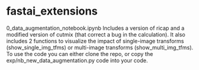 # fastai_extensions

0_data_augmentation_notebook.ipynb
Includes a version of ricap and a modified version of cutmix (that correct a bug in the calculation).
It also includes 2 functions to visualize the impact of single-image transforms (show_single_img_tfms) or multi-image transforms (show_multi_img_tfms). 
To use the code you can either clone the repo, or copy the exp/nb_new_data_augmentation.py code into your code.
